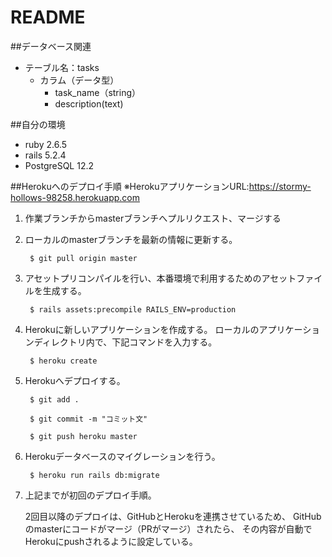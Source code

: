 # README

##データベース関連

- テーブル名：tasks
    - カラム（データ型）
        - task_name（string）
        - description(text)
        
##自分の環境
- ruby 2.6.5
- rails 5.2.4
- PostgreSQL 12.2

##Herokuへのデプロイ手順
※HerokuアプリケーションURL:https://stormy-hollows-98258.herokuapp.com

1. 作業ブランチからmasterブランチへプルリクエスト、マージする

1. ローカルのmasterブランチを最新の情報に更新する。
    
        $ git pull origin master

1. アセットプリコンパイルを行い、本番環境で利用するためのアセットファイルを生成する。
   
        $ rails assets:precompile RAILS_ENV=production

1. Herokuに新しいアプリケーションを作成する。
   ローカルのアプリケーションディレクトリ内で、下記コマンドを入力する。
        
        $ heroku create
                    
1. Herokuへデプロイする。

        $ git add .
    
        $ git commit -m "コミット文"
    
        $ git push heroku master
        
1. Herokuデータベースのマイグレーションを行う。
                
        $ heroku run rails db:migrate
        
1. 上記までが初回のデプロイ手順。
   
   2回目以降のデプロイは、GitHubとHerokuを連携させているため、
   GitHubのmasterにコードがマージ（PRがマージ）されたら、
   その内容が自動でHerokuにpushされるように設定している。
